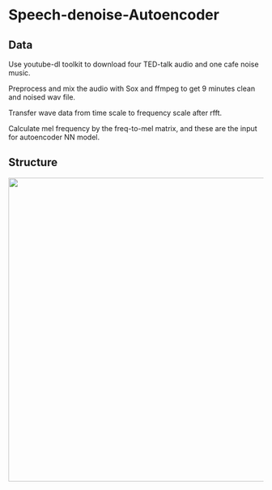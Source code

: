 # Speech-denoise-Autoencoder

## Data

Use youtube-dl toolkit to download four TED-talk audio and one cafe noise music.

Preprocess and mix the audio with Sox and ffmpeg to get 9 minutes clean and noised wav file.

Transfer wave data from time scale to frequency scale after rfft.

Calculate mel frequency by the freq-to-mel matrix, and these are the input for autoencoder NN model.

## Structure

<img src="https://github.com/bill9800/Speech-denoise-Autoencoder/pic/raw/maste/networkstructure.png" width="600">
